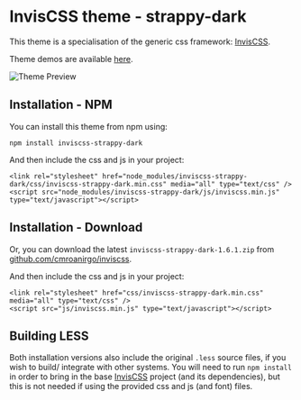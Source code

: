# InvisCSS theme - strappy-dark

This theme is a specialisation of the generic css framework: [InvisCSS](https://github.com/cmroanirgo/inviscss).

Theme demos are available [here](https://cmroanirgo.github.io/inviscss/demo/themes.html).

![Theme Preview](https://cmroanirgo.github.io/inviscss/demo/images/strappy-dark-preview.png)


## Installation - NPM

You can install this theme from npm using:

```
npm install inviscss-strappy-dark
```

And then include the css and js in your project:

```
<link rel="stylesheet" href="node_modules/inviscss-strappy-dark/css/inviscss-strappy-dark.min.css" media="all" type="text/css" />
<script src="node_modules/inviscss-strappy-dark/js/inviscss.min.js" type="text/javascript"></script>
```

## Installation - Download

<p>Or, you can download the latest <code>inviscss-strappy-dark-1.6.1.zip</code> from <a href="https://github.com/cmroanirgo/inviscss/releases/latest"><i class="fa fa-github"></i> github.com/cmroanirgo/inviscss</a>.</p>

And then include the css and js in your project:

```
<link rel="stylesheet" href="css/inviscss-strappy-dark.min.css" media="all" type="text/css" />
<script src="js/inviscss.min.js" type="text/javascript"></script>
```

## Building LESS

Both installation versions also include the original <code>.less</code> source files, if you wish to build/ integrate with other systems. You will need to run `npm install` in order to bring in the base [InvisCSS](https://www.npmjs.com/package/inviscss) project (and its dependencies), but this is not needed if using the provided css and js (and font) files.


